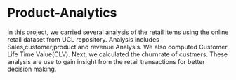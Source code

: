 # Product-Analytics
In this project, we carried several analysis of the retail items using the online retail dataset from UCL repository. Analysis includes
Sales,customer,product and revenue Analysis. We also computed Customer Life Time Value(CLV).
Next, we calculated the churnrate of custmers.
These analysis are use to gain insight from the retail transactions for better decision making.

